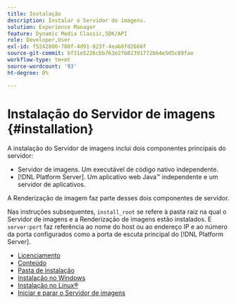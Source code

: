```yaml
---
title: Instalação
description: Instalar o Servidor de imagens.
solution: Experience Manager
feature: Dynamic Media Classic,SDK/API
role: Developer,User
exl-id: f5242806-788f-4d91-823f-4eab8fd2666f
source-git-commit: bf31e5226cbb763e2fb82391772b64e5d5c89fae
workflow-type: tm+mt
source-wordcount: '93'
ht-degree: 0%

---
```


# Instalação do Servidor de imagens {#installation}

A instalação do Servidor de imagens inclui dois componentes principais do servidor:

* Servidor de imagens. Um executável de código nativo independente.
* [!DNL Platform Server]. Um aplicativo web Java™ independente e um servidor de aplicativos.

A Renderização de imagem faz parte desses dois componentes de servidor.

Nas instruções subsequentes, `install_root` se refere à pasta raiz na qual o Servidor de imagens e a Renderização de imagens estão instalados. E `server:port` faz referência ao nome do host ou ao endereço IP e ao número da porta configurados como a porta de escuta principal do [!DNL Platform Server].

* [Licenciamento](c-licensing.md)
* [Conteúdo](c-contents.md)
* [Pasta de instalação](c-install-folder.md)
* [Instalação no Windows](t-installing-on-windows/t-installing-on-windows.md)
* [Instalação no Linux®](c-installing-linux/c-installing-linux.md)
* [Iniciar e parar o Servidor de imagens](t-starting-and-stopping/t-starting-and-stopping.md)

